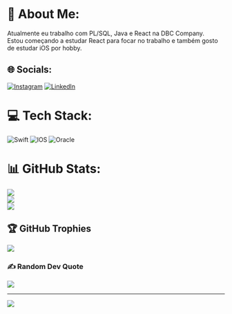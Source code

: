 # 💫 About Me:
Atualmente eu trabalho com PL/SQL, Java e React na DBC Company.<br>Estou começando a estudar React para focar no trabalho e também gosto de estudar iOS por hobby.


## 🌐 Socials:
[![Instagram](https://img.shields.io/badge/Instagram-%23E4405F.svg?logo=Instagram&logoColor=white)](https://instagram.com/wagnerr_) [![LinkedIn](https://img.shields.io/badge/LinkedIn-%230077B5.svg?logo=linkedin&logoColor=white)](https://linkedin.com/in/wagner-rodrigues92) 

# 💻 Tech Stack:
![Swift](https://img.shields.io/badge/swift-F54A2A?style=for-the-badge&logo=swift&logoColor=white) ![IOS](https://img.shields.io/badge/IOS-%2320232a.svg?style=for-the-badge&logo=apple&logoColor=white) ![Oracle](https://img.shields.io/badge/Oracle-F80000?style=for-the-badge&logo=oracle&logoColor=white)
# 📊 GitHub Stats:
![](https://github-readme-stats.vercel.app/api?username=wagnerr92&theme=dark&hide_border=false&include_all_commits=false&count_private=false)<br/>
![](https://github-readme-streak-stats.herokuapp.com/?user=wagnerr92&theme=dark&hide_border=false)<br/>
![](https://github-readme-stats.vercel.app/api/top-langs/?username=wagnerr92&theme=dark&hide_border=false&include_all_commits=false&count_private=false&layout=compact)

## 🏆 GitHub Trophies
![](https://github-profile-trophy.vercel.app/?username=wagnerr92&theme=radical&no-frame=false&no-bg=false&margin-w=4)

### ✍️ Random Dev Quote
![](https://quotes-github-readme.vercel.app/api?type=horizontal&theme=radical)

---
[![](https://visitcount.itsvg.in/api?id=wagnerr92&icon=0&color=0)](https://visitcount.itsvg.in)

<!-- Proudly created with GPRM ( https://gprm.itsvg.in ) -->

